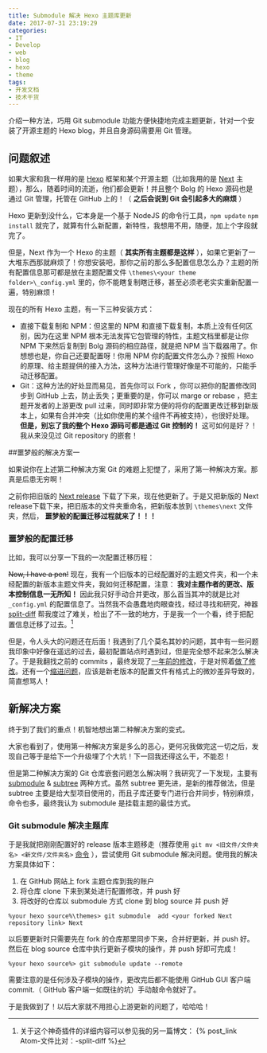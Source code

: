 ```yaml
---
title: Submodule 解决 Hexo 主题库更新
date: 2017-07-31 23:19:29
categories:
- IT
- Develop
- web
- blog
- hexo
- theme
tags:
- 开发文档
- 技术干货
---
```


介绍一种方法，巧用 Git submodule 功能方便快捷地完成主题更新，针对一个安装了开源主题的 Hexo blog，并且自身源码需要用 Git 管理。

<!-- more -->

## 问题叙述
如果大家和我一样用的是 [Hexo][6c4b4b34] 框架和某个开源主题（比如我用的是 [Next][67772811] 主题），那么，随着时间的流逝，他们都会更新！并且整个 Bolg 的 Hexo 源码也是通过 Git 管理，托管在 GitHub 上的！（ **之后会说到 Git 会引起多大的麻烦** ）

Hexo 更新到没什么，它本身是一个基于 NodeJS 的命令行工具，`npm update` `npm install` 就完了，就算有什么新配置，新特性，我想用不用，随便，加上个字段就完了。

但是，Next 作为一个 Hexo 的主题（ **其实所有主题都是这样** ），如果它更新了一大堆东西那就麻烦了！你想安装吧，那你之前的那么多配置信息怎么办？主题的所有配置信息那可都是放在主题配置文件 `\themes\<your theme folder>\_config.yml` 里的，你不能瞎复制瞎迁移，甚至必须老老实实重新配置一遍，特别麻烦！

现在的所有 Hexo 主题，有一下三种安装方式：

- 直接下载复制和 NPM：但这里的 NPM 和直接下载复制，本质上没有任何区别，因为在这里 NPM 根本无法发挥它包管理的特性，主题文档里都是让你 NPM 下来然后复制到 Bolg 源码的相应路径，就是把 NPM 当下载器用了。你想想也是，你自己还要配置呀！你用 NPM 你的配置文件怎么办？按照 Hexo 的原理、给主题提供的接入方法，这种方法进行管理好像是不可能的，只能手动迁移配置。
- Git：这种方法的好处显而易见，首先你可以 Fork ，你可以把你的配置修改同步到 GitHub 上去，防止丢失；更重要的是，你可以 marge or rebase ，把主题开发者的上游更改 pull 过来，同时即非常方便的将你的配置更改迁移到新版本上，如果有合并冲突（比如你使用的某个组件不再被支持），也很好处理。 **但是，别忘了我的整个 Hexo 源码可都是通过 Git 控制的！** 这可如何是好？！我从来没见过 Git repository 的嵌套！

[6c4b4b34]: https://hexo.io "Hexo"
[67772811]: http://theme-next.iissnan.com/ "Next"

##噩梦般的解决方案一

如果说你在上述第二种解决方案 Git 的难题上犯憷了，采用了第一种解决方案。那真是后患无穷啊！

之前你把旧版的 [Next release][55862673] 下载了下来，现在他更新了。于是又把新版的 Next release下载下来，把旧版本的文件夹重命名，把新版本放到 `\themes\next` 文件夹，然后， **噩梦般的配置迁移过程就来了！！！**

  [55862673]: https://github.com/iissnan/hexo-theme-next/releases "Next releases"

### 噩梦般的配置迁移

比如，我可以分享一下我的一次配置迁移历程：

~~Now, I have a pen!~~ 现在，我有一个旧版本的已经配置好的主题文件夹，和一个未经配置的新版本主题文件夹，我如何迁移配置，注意： **我对主题作者的更改、版本控制信息一无所知！** 因此我只好手动合并更改，那么首当其冲的就是比对 `_config.yml` 的配置信息了。当然我不会愚蠢地肉眼查找，经过寻找和研究，神器 [split-diff][259a9ca7] 帮我度过了难关，检出了不一致的地方，于是我一个一个看，终于把配置信息迁移了过去。[^1]

但是，令人头大的问题还在后面！我遇到了几个莫名其妙的问题，其中有一些问题我印象中好像在遥远的过去，最初配置站点时遇到过，但是完全想不起来怎么解决了。于是我翻找之前的 commits ，最终发现了[一年前的修改][2f319283]，于是对照着[做了修改][170a8b81]。还有一个[缩进问题][87f1a80a]，应该是新老版本的配置文件有格式上的微妙差异导致的，简直想骂人！

  [259a9ca7]: https://atom.io/packages/split-diff "split-diff"
  [2f319283]: https://github.com/Leo-Mu/Leo-Mu.github.io/commit/253d1efdf6ac1c89c308944c143e3a78ed440746 "The commit to fix 'https mode' button"
  [170a8b81]: https://github.com/Leo-Mu/Leo-Mu.github.io/commit/790964739920e9632bc98fb45eb678d4b919f3c3 "The new version commit to fix 'https mode' button"
  [87f1a80a]: https://github.com/Leo-Mu/Leo-Mu.github.io/commit/c676358556c6c703bd37ba1d2cd9643ac08f122a "An indent mistack wants to kill me!"

## 新解决方案

终于到了我们的重点！机智地想出第二种解决方案的变式。

大家也看到了，使用第一种解决方案是多么的恶心，更何况我做完这一切之后，发现自己等于是给下一个升级埋了个大坑！下一回我还得这么干，不能忍！

但是第二种解决方案的 Git 仓库嵌套问题怎么解决啊？我研究了一下发现，主要有 [submodule][bebee5c1] & [subtree][33aa63fc] 两种方式。虽然 subtree 更先进，是新的推荐做法，但是 subtree 主要是给大型项目使用的，而且子库还要专门进行合并同步，特别麻烦，命令也多，最终我认为 submodule 是挂载主题的最佳方式。

### Git submodule 解决主题库

于是我就把刚刚配置好的 release 版本主题移走（推荐使用 `git mv <旧文件/文件夹名> <新文件/文件夹名>`  [命令](https://git-scm.com/book/zh/v2/ch00/_git_mv) ），尝试使用 Git submodule 解决问题。使用我的解决方案具体如下：

1. 在 GitHub 网站上 fork 主题仓库到我的账户
2. 将仓库 clone 下来到某处进行配置修改，并 push 好
3. 将改好的仓库以 submodule 方式 clone 到 blog source 并 push 好

```shell
%your hexo source%\themes> git submodule  add <your forked Next repository link> Next
```

以后要更新时只需要先在 fork 的仓库那里同步下来，合并好更新，并 push 好。然后在 blog source 仓库中执行更新子模块的操作，并 push 好即可完成！

```shell
%your hexo source%> git submodule update --remote
```
需要注意的是任何涉及子模块的操作，更改完后都不能使用 GitHub GUI 客户端 commit.（ GitHub 客户端一如既往的坑）手动敲命令就好了。

于是我做到了！以后大家就不用担心上游更新的问题了，哈哈哈！

  [bebee5c1]: https://git-scm.com/book/zh/v2/Git-%E5%B7%A5%E5%85%B7-%E5%AD%90%E6%A8%A1%E5%9D%97 "submodule reference"
  [33aa63fc]: https://git-scm.com/book/zh/v1/Git-%E5%B7%A5%E5%85%B7-%E5%AD%90%E6%A0%91%E5%90%88%E5%B9%B6 "subtree reference"


[^1]: 关于这个神奇插件的详细内容可以参见我的另一篇博文： {% post_link Atom-文件比对：-split-diff %}
